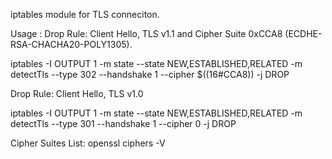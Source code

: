 iptables module for TLS conneciton.

Usage :
Drop Rule: Client Hello, TLS v1.1 and Cipher Suite 0xCCA8 (ECDHE-RSA-CHACHA20-POLY1305). 

iptables -I OUTPUT 1 -m state --state NEW,ESTABLISHED,RELATED -m detectTls --type 302 --handshake 1 --cipher $((16#CCA8)) -j DROP

Drop Rule: Client Hello, TLS v1.0

iptables -I OUTPUT 1 -m state --state NEW,ESTABLISHED,RELATED -m detectTls --type 301 --handshake 1 --cipher 0 -j DROP

Cipher Suites List:
openssl ciphers -V
